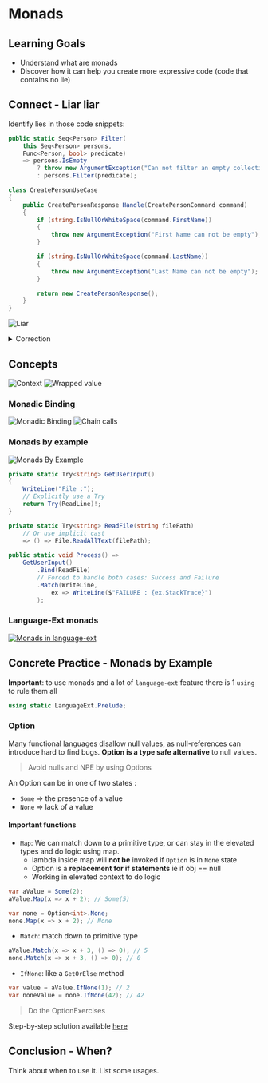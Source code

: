 # Monads

## Learning Goals

- Understand what are monads
- Discover how it can help you create more expressive code (code that contains no lie)

## Connect - Liar liar

Identify lies in those code snippets:

```c#
public static Seq<Person> Filter(
    this Seq<Person> persons,
    Func<Person, bool> predicate)
    => persons.IsEmpty
        ? throw new ArgumentException("Can not filter an empty collection")
        : persons.Filter(predicate);
```

```c#
class CreatePersonUseCase
{
    public CreatePersonResponse Handle(CreatePersonCommand command)
    {
        if (string.IsNullOrWhiteSpace(command.FirstName))
        {
            throw new ArgumentException("First Name can not be empty");
        }

        if (string.IsNullOrWhiteSpace(command.LastName))
        {
            throw new ArgumentException("Last Name can not be empty");
        }

        return new CreatePersonResponse();
    }
}
```

![Liar](img/liar-liar.jpg)

<details>
  <summary markdown='span'>
  Correction
  </summary>

Those snippets code contain `lies`, if you take a look at the public API level:

- Filter method: `Seq<Person>` -> `Func<Person, bool>` -> `Seq<Person>`
- Handle method: `CreatePersonCommand` -> `CreatePersonResponse`

Those methods can throw exceptions and are not explicit on it.
Sometimes it can fail but this failure is not visible from the outside.

> It is an example of poor encapsulation and lack of transparency

To fix this issue we have a couple of options:

- Constrain the inputs (with only valid inputs)
- Extend the output to represent the failure possibility

</details>

## Concepts

![Context](img/context.jpeg)
![Wrapped value](img/monads-1.jpeg)

### Monadic Binding

![Monadic Binding](img/monads-2.jpeg)
![Chain calls](img/monads-3.jpeg)

### Monads by example

![Monads By Example](img/monads-by-example.png)

```c#
private static Try<string> GetUserInput()
{
    WriteLine("File :");
    // Explicitly use a Try
    return Try(ReadLine)!;
}

private static Try<string> ReadFile(string filePath)
    // Or use implicit cast
    => () => File.ReadAllText(filePath);
    
public static void Process() =>
    GetUserInput()
        .Bind(ReadFile)
        // Forced to handle both cases: Success and Failure
        .Match(WriteLine,
            ex => WriteLine($"FAILURE : {ex.StackTrace}")
        );
```

### Language-Ext monads

[![Monads in language-ext](img/monads-lang-ext.jpeg)](https://github.com/louthy/language-ext#optional-and-alternative-value-monads)

## Concrete Practice - Monads by Example

**Important**: to use monads and a lot of `language-ext` feature there is 1 `using` to rule them all

```c#
using static LanguageExt.Prelude;
```

### Option

Many functional languages disallow null values, as null-references can introduce hard to find bugs.
**Option is a type safe alternative** to null values.

> Avoid nulls and NPE by using Options

An Option<T> can be in one of two states :

- `Some` => the presence of a value
- `None` => lack of a value

#### Important functions

- `Map`: We can match down to a primitive type, or can stay in the elevated types and do logic using map.
    - lambda inside map will **not be** invoked if `Option` is in `None` state
    - Option is a **replacement for if statements** ie if obj == null
    - Working in elevated context to do logic

```c#
var aValue = Some(2);
aValue.Map(x => x + 2); // Some(5)

var none = Option<int>.None;
none.Map(x => x + 2); // None
```

- `Match`: match down to primitive type

```c#
aValue.Match(x => x + 3, () => 0); // 5
none.Match(x => x + 3, () => 0); // 0
```

- `IfNone`: like a `GetOrElse` method

```c#
var value = aValue.IfNone(1); // 2
var noneValue = none.IfNone(42); // 42
```

> Do the OptionExercises

Step-by-step solution available [here](step-by-step.md)

## Conclusion - When?

Think about when to use it.
List some usages.